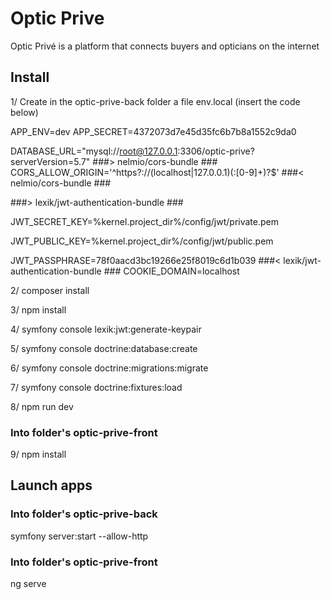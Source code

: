 
# Optic Prive

Optic Privé is a platform that connects buyers and opticians on the internet



## Install
1/ Create in the optic-prive-back folder a file env.local (insert the code below)

APP_ENV=dev
APP_SECRET=4372073d7e45d35fc6b7b8a1552c9da0

DATABASE_URL="mysql://root@127.0.0.1:3306/optic-prive?serverVersion=5.7"
###> nelmio/cors-bundle ###
CORS_ALLOW_ORIGIN='^https?://(localhost|127\.0\.0\.1)(:[0-9]+)?$'
###< nelmio/cors-bundle ###

###> lexik/jwt-authentication-bundle ###

JWT_SECRET_KEY=%kernel.project_dir%/config/jwt/private.pem

JWT_PUBLIC_KEY=%kernel.project_dir%/config/jwt/public.pem

JWT_PASSPHRASE=78f0aacd3bc19266e25f8019c6d1b039
###< lexik/jwt-authentication-bundle ###
COOKIE_DOMAIN=localhost

2/ composer install

3/ npm install

4/ symfony console lexik:jwt:generate-keypair

5/ symfony console doctrine:database:create

6/ symfony console doctrine:migrations:migrate

7/ symfony console doctrine:fixtures:load

8/ npm run dev

### Into folder's optic-prive-front

9/ npm install

## Launch apps
### Into folder's optic-prive-back

symfony server:start --allow-http

### Into folder's optic-prive-front

ng serve






